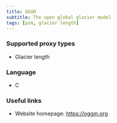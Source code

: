 ```yaml
---
title: OGGM
subtitle: The open global glacier model
tags: [psm, glacier length]
---
```


### Supported proxy types

+ Glacier length

### Language

+ C

### Useful links
+ Website homepage: <https://oggm.org>

